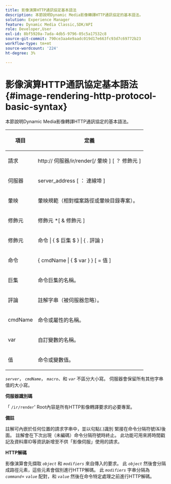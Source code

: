 ```yaml
---
title: 影像演算HTTP通訊協定基本語法
description: 本節說明Dynamic Media影像轉譯HTTP通訊協定的基本語法。
solution: Experience Manager
feature: Dynamic Media Classic,SDK/API
role: Developer,User
exl-id: 8bf5920a-7ada-4db5-9796-05c5a17532c8
source-git-commit: 790ce3aa4e9aadc019d17e663fc93d7c69772b23
workflow-type: tm+mt
source-wordcount: '224'
ht-degree: 3%

---
```


# 影像演算HTTP通訊協定基本語法{#image-rendering-http-protocol-basic-syntax}

本節說明Dynamic Media影像轉譯HTTP通訊協定的基本語法。

<table id="table_0A7D7207EE6D4B08B62BE8620EBE0B25"> 
 <thead> 
  <tr> 
   <th colname="col1" class="entry"> <p>項目 </p> </th> 
   <th colname="col2" class="entry"> <p>定義 </p> </th> 
  </tr> 
 </thead>
 <tbody> 
  <tr> 
   <td colname="col1"> <p><span class="varname"> 請求</span> </p> </td> 
   <td colname="col2"> <p>http://<span class="varname"> 伺服器</span>/ir/render[/<span class="varname"> 暈映</span> ] [ ？<span class="varname"> 修飾元</span> ] </p> </td> 
  </tr> 
  <tr> 
   <td colname="col1"> <p><span class="varname"> 伺服器 </span> </p> </td> 
   <td colname="col2"> <p><span class="varname"> server_address</span> [ ：<span class="varname"> 連線埠</span> ] </p> </td> 
  </tr> 
  <tr> 
   <td colname="col1"> <p><span class="varname"> 暈映 </span> </p> </td> 
   <td colname="col2"> <p>暈映規範（相對檔案路徑或暈映目錄專案）。 </p> </td> 
  </tr> 
  <tr> 
   <td colname="col1"> <p><span class="varname"> 修飾元 </span> </p> </td> 
   <td colname="col2"> <p><span class="varname"> 修飾元</span> *[ &amp; <span class="varname"> 修飾元</span> ] </p> </td> 
  </tr> 
  <tr> 
   <td colname="col1"> <p><span class="varname"> 修飾元 </span> </p> </td> 
   <td colname="col2"> <p><span class="varname"> 命令</span> | { $ <span class="varname"> 巨集</span> $ } | { .<span class="varname"> 評論</span> } </p> </td> 
  </tr> 
  <tr> 
   <td colname="col1"> <p><span class="varname"> 命令 </span> </p> </td> 
   <td colname="col2"> <p>{ <span class="varname"> cmdName</span> | { $<span class="varname"> var</span> } } [ = <span class="varname"> 值</span> ] </p> </td> 
  </tr> 
  <tr> 
   <td colname="col1"> <p><span class="varname"> 巨集 </span> </p> </td> 
   <td colname="col2"> <p>命令巨集的名稱。 </p> </td> 
  </tr> 
  <tr> 
   <td colname="col1"> <p><span class="varname"> 評論 </span> </p> </td> 
   <td colname="col2"> <p>註解字串（被伺服器忽略）。 </p> </td> 
  </tr> 
  <tr> 
   <td colname="col1"> <p><span class="varname"> cmdName </span> </p> </td> 
   <td colname="col2"> <p>命令或屬性的名稱。 </p> </td> 
  </tr> 
  <tr> 
   <td colname="col1"> <p><span class="varname"> var </span> </p> </td> 
   <td colname="col2"> <p>自訂變數的名稱。 </p> </td> 
  </tr> 
  <tr> 
   <td colname="col1"> <p><span class="varname"> 值 </span> </p> </td> 
   <td colname="col2"> <p>命令或變數值。 </p> </td> 
  </tr> 
 </tbody> 
</table>

*`server`*， *`cmdName`*， *`macro`*、和 *`var`* 不區分大小寫。 伺服器會保留所有其他字串值的大小寫。

**伺服器識別碼**

「 `/ir/render`&#39; Root內容是所有HTTP影像轉譯要求的必要專案。

**備註**

註解可內嵌於任何位置的請求字串中，並以句點(.)識別 緊接在命令分隔符號(&amp;)後面。 註解會在下次出現（未編碼）命令分隔符號時終止。 此功能可用來將時間戳記及資料庫ID等資訊新增至不供「影像伺服」使用的請求。

**HTTP解碼**

影像演算會先擷取 *`object`* 和 *`modifiers`* 來自傳入的要求。 此 *`object`* 然後會分隔成路徑元素，這些元素會個別進行HTTP解碼。 此 *`modifiers`* 字串分隔為 *`command`*= *`value`* 配對，和 *`value`* 然後在命令特定處理之前進行HTTP解碼。
